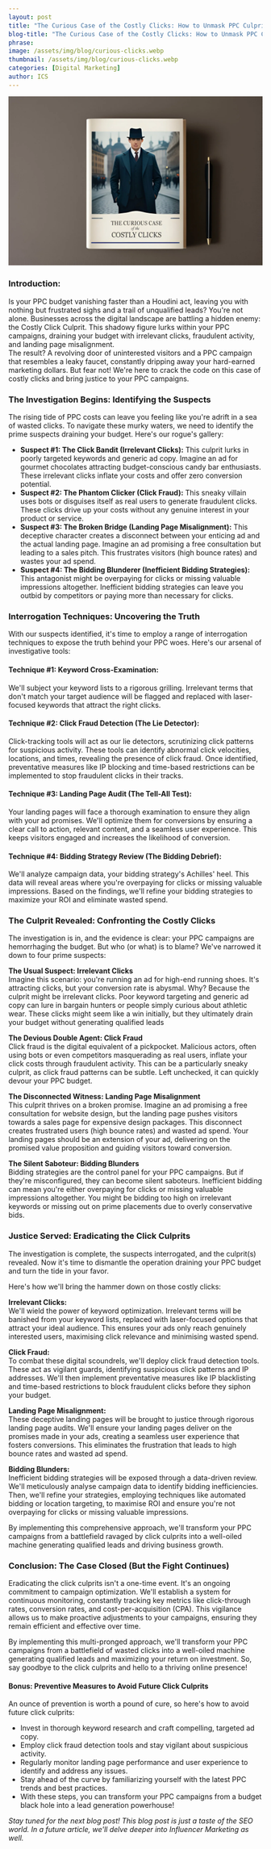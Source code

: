 ```yaml
---
layout: post
title: "The Curious Case of the Costly Clicks: How to Unmask PPC Culprits"
blog-title: "The Curious Case of the Costly Clicks: How to Unmask PPC Culprits"
phrase: 
image: /assets/img/blog/curious-clicks.webp
thumbnail: /assets/img/blog/curious-clicks.webp
categories: [Digital Marketing]
author: ICS
---
```


<img src="/assets/img/blog/curious-clicks.webp" alt="easy SEO quick SEO top SEO cookbook">

### Introduction:
Is your PPC budget vanishing faster than a Houdini act, leaving you with nothing but frustrated sighs and a trail of unqualified leads? You're not alone. Businesses across the digital landscape are battling a hidden enemy: the Costly Click Culprit. This shadowy figure lurks within your PPC campaigns, draining your budget with irrelevant clicks, fraudulent activity, and landing page misalignment.
<br>
The result? A revolving door of uninterested visitors and a PPC campaign that resembles a leaky faucet, constantly dripping away your hard-earned marketing dollars. But fear not! We're here to crack the code on this case of costly clicks and bring justice to your PPC campaigns.

### The Investigation Begins: Identifying the Suspects

The rising tide of PPC costs can leave you feeling like you're adrift in a sea of wasted clicks. To navigate these murky waters, we need to identify the prime suspects draining your budget. Here's our rogue's gallery:

- **Suspect #1: The Click Bandit (Irrelevant Clicks):** This culprit lurks in poorly targeted keywords and generic ad copy. Imagine an ad for gourmet chocolates attracting budget-conscious candy bar enthusiasts. These irrelevant clicks inflate your costs and offer zero conversion potential.
- **Suspect #2: The Phantom Clicker (Click Fraud):**  This sneaky villain uses bots or disguises itself as real users to generate fraudulent clicks. These clicks drive up your costs without any genuine interest in your product or service.
- **Suspect #3: The Broken Bridge (Landing Page Misalignment):**  This deceptive character creates a disconnect between your enticing ad and the actual landing page. Imagine an ad promising a free consultation but leading to a sales pitch. This frustrates visitors (high bounce rates) and wastes your ad spend.
- **Suspect #4: The Bidding Blunderer (Inefficient Bidding Strategies):** 
This antagonist might be overpaying for clicks or missing valuable impressions altogether. Inefficient bidding strategies can leave you outbid by competitors or paying more than necessary for clicks.


<p></p>

### Interrogation Techniques: Uncovering the Truth

With our suspects identified, it's time to employ a range of interrogation techniques to expose the truth behind your PPC woes. Here's our arsenal of investigative tools:

#### Technique #1: Keyword Cross-Examination: 
We'll subject your keyword lists to a rigorous grilling. Irrelevant terms that don't match your target audience will be flagged and replaced with laser-focused keywords that attract the right clicks.

#### Technique #2: Click Fraud Detection (The Lie Detector):  
Click-tracking tools will act as our lie detectors, scrutinizing click patterns for suspicious activity.  These tools can identify abnormal click velocities, locations, and times, revealing the presence of click fraud. Once identified, preventative measures like IP blocking and time-based restrictions can be implemented to stop fraudulent clicks in their tracks.

#### Technique #3: Landing Page Audit (The Tell-All Test): 
Your landing pages will face a thorough examination to ensure they align with your ad promises. We'll optimize them for conversions by ensuring a clear call to action, relevant content, and a seamless user experience. This keeps visitors engaged and increases the likelihood of conversion.

#### Technique #4: Bidding Strategy Review (The Bidding Debrief):   
We'll analyze campaign data, your bidding strategy's Achilles' heel. This data will reveal areas where you're overpaying for clicks or missing valuable impressions. Based on the findings,  we'll refine your bidding strategies to maximize your ROI and eliminate wasted spend.


### The Culprit Revealed: Confronting the Costly Clicks
The investigation is in, and the evidence is clear: your PPC campaigns are hemorrhaging the budget. But who (or what) is to blame? We've narrowed it down to four prime suspects:

**The Usual Suspect: Irrelevant Clicks**  
Imagine this scenario: you're running an ad for high-end running shoes. It's attracting clicks, but your conversion rate is abysmal. Why? Because the culprit might be irrelevant clicks. Poor keyword targeting and generic ad copy can lure in bargain hunters or people simply curious about athletic wear. These clicks might seem like a win initially, but they ultimately drain your budget without generating qualified leads

**The Devious Double Agent: Click Fraud**  
Click fraud is the digital equivalent of a pickpocket. Malicious actors, often using bots or even competitors masquerading as real users, inflate your click costs through fraudulent activity. This can be a particularly sneaky culprit, as click fraud patterns can be subtle. Left unchecked, it can quickly devour your PPC budget.

**The Disconnected Witness: Landing Page Misalignment**  
This culprit thrives on a broken promise. Imagine an ad promising a free consultation for website design, but the landing page pushes visitors towards a sales page for expensive design packages. This disconnect creates frustrated users (high bounce rates) and wasted ad spend. Your landing pages should be an extension of your ad, delivering on the promised value proposition and guiding visitors toward conversion.

**The Silent Saboteur: Bidding Blunders**  
Bidding strategies are the control panel for your PPC campaigns. But if they're misconfigured, they can become silent saboteurs. Inefficient bidding can mean you're either overpaying for clicks or missing valuable impressions altogether. You might be bidding too high on irrelevant keywords or missing out on prime placements due to overly conservative bids.


### Justice Served: Eradicating the Click Culprits

The investigation is complete, the suspects interrogated, and the culprit(s) revealed. Now it's time to dismantle the operation draining your PPC budget and turn the tide in your favor.
 
Here's how we'll bring the hammer down on those costly clicks:


**Irrelevant Clicks:**  
   We'll wield the power of keyword optimization. Irrelevant terms will be banished from your keyword lists, replaced with laser-focused options that attract your ideal audience. This ensures your ads only reach genuinely interested users, maximising click relevance and minimising wasted spend.

**Click Fraud:**  
To combat these digital scoundrels, we'll deploy click fraud detection tools. These act as vigilant guards, identifying suspicious click patterns and IP addresses. We'll then implement preventative measures like IP blacklisting and time-based restrictions to block fraudulent clicks before they siphon your budget.

**Landing Page Misalignment:**  
These deceptive landing pages will be brought to justice through rigorous landing page audits. We'll ensure your landing pages deliver on the promises made in your ads, creating a seamless user experience that fosters conversions. This eliminates the frustration that leads to high bounce rates and wasted ad spend.

**Bidding Blunders:**  
Inefficient bidding strategies will be exposed through a data-driven review. We'll meticulously analyse campaign data to identify bidding inefficiencies. Then, we'll refine your strategies, employing techniques like automated bidding or location targeting, to maximise ROI and ensure you're not overpaying for clicks or missing valuable impressions.

By implementing this comprehensive approach, we'll transform your PPC campaigns from a battlefield ravaged by click culprits into a well-oiled machine generating qualified leads and driving business growth.


### Conclusion: The Case Closed (But the Fight Continues)

Eradicating the click culprits isn't a one-time event. It's an ongoing commitment to campaign optimization. We'll establish a system for continuous monitoring, constantly tracking key metrics like click-through rates, conversion rates, and cost-per-acquisition (CPA). This vigilance allows us to make proactive adjustments to your campaigns, ensuring they remain efficient and effective over time.

By implementing this multi-pronged approach, we'll transform your PPC campaigns from a battlefield of wasted clicks into a well-oiled machine generating qualified leads and maximizing your return on investment. So, say goodbye to the click culprits and hello to a thriving online presence!

#### Bonus: Preventive Measures to Avoid Future Click Culprits

An ounce of prevention is worth a pound of cure, so here's how to avoid future click culprits:

- Invest in thorough keyword research and craft compelling, targeted ad copy.
- Employ click fraud detection tools and stay vigilant about suspicious activity.
- Regularly monitor landing page performance and user experience to identify and address any issues.
- Stay ahead of the curve by familiarizing yourself with the latest PPC trends and best practices.
- With these steps, you can transform your PPC campaigns from a budget black hole into a lead generation powerhouse!


*Stay tuned for the next blog post! This blog post is just a taste of the SEO world. In a future article, we'll delve deeper into Influencer Marketing as well.*